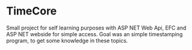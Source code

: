 # TimeCore
Small project for self learning purposes with ASP NET Web Api, EFC and ASP NET webside for simple access. Goal was an simple timestamping program, to get some knowledge in these topics. 
